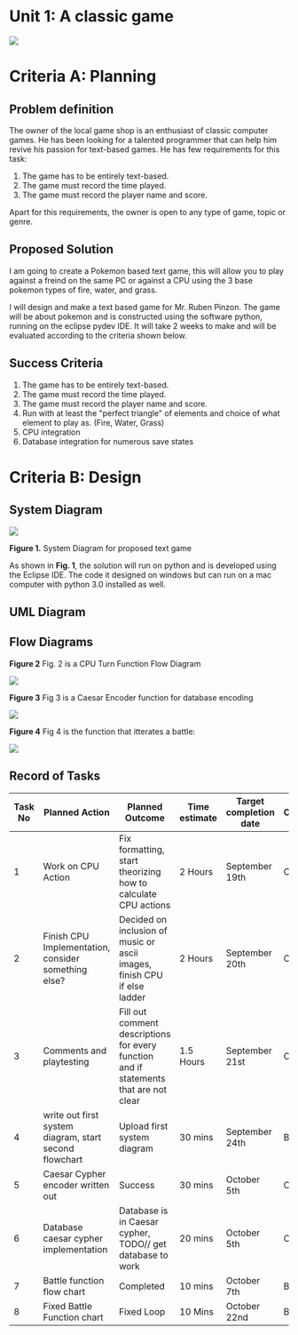 # Unit 1: A classic game 
![](game.gif)

# Criteria A: Planning

## Problem definition

The owner of the local game shop is an enthusiast of classic computer games. He has been looking for a talented programmer that can help him revive his passion for text-based games. He has few requirements for this task:

1. The game has to be entirely text-based.
2. The game must record the time played.
3. The game must record the player name and score.

Apart for this requirements, the owner is open to any type of game, topic or genre.

## Proposed Solution

I am going to create a Pokemon based text game, this will allow you to play against a freind on the same PC or against a CPU using the 3 base pokemon types of fire, water, and grass.

I will design and make a text based game for Mr. Ruben Pinzon. The game will be about pokemon and is constructed using the software python, running on the eclipse pydev IDE. It will take 2 weeks to make and will be evaluated according to the criteria shown below.

## Success Criteria
1. The game has to be entirely text-based.
2. The game must record the time played.
3. The game must record the player name and score.
4. Run with at least the "perfect triangle" of elements and choice of what element to play as. (Fire, Water, Grass)
5. CPU integration
6. Database integration for numerous save states

# Criteria B: Design

## System Diagram

![](System_Diagram.png)

**Figure 1.** System Diagram for proposed text game

As shown in **Fig. 1**, the solution will run on python and is developed using the Eclipse IDE. The code it designed on windows but can run on a mac computer with python 3.0 installed as well.

## UML Diagram

## Flow Diagrams
**Figure 2**
Fig. 2 is a CPU Turn Function Flow Diagram

![](export_canvas_cpu-command-selection-210922_2204.png)

**Figure 3**
Fig 3 is a Caesar Encoder function for database encoding

![](caesarEncoder.PNG)

**Figure 4**
Fig 4 is the function that itterates a battle:

![](BattleDiagram.png)

## Record of Tasks
| Task No | Planned Action                                         | Planned Outcome                                                                       | Time estimate | Target completion date | Criterion |
|---------|--------------------------------------------------------|---------------------------------------------------------------------------------------|---------------|------------------------|-----------|
| 1       | Work on CPU Action                                     | Fix formatting, start theorizing how to calculate CPU actions                         | 2 Hours       | September 19th         | C         |
| 2       | Finish CPU Implementation, consider something else?    | Decided on inclusion of music or ascii images, finish CPU if else ladder              | 2 Hours       | September 20th         | C         |
| 3       | Comments and playtesting                               | Fill out comment descriptions for every function and if statements that are not clear | 1.5 Hours     | September 21st         | C         |
| 4       | write out first system diagram, start second flowchart | Upload first system diagram                                                           | 30 mins       | September 24th         | B         |
| 5       | Caesar Cypher encoder written out                      | Success                                                                               | 30 mins       | October 5th            | C         |
| 6       | Database caesar cypher implementation                  | Database is in Caesar cypher, TODO// get database to work                             | 20 mins       | October 5th            | C         |
| 7       | Battle function flow chart                             | Completed                                                                             | 10 mins       | October 7th            | B         |
| 8       | Fixed Battle Function chart                            | Fixed Loop                                                                            | 10 Mins       | October 22nd           | B         |
